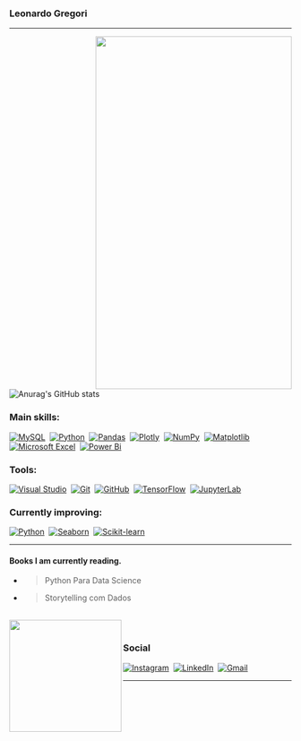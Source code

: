 ### Leonardo Gregori
<hr>
<img align="right" height="630em" src="https://github.com/GregoryMelo/GregoryMelo/assets/147842581/f257abbe-3add-42ab-b160-6a7e8e9fc51f" width="350px" />

![Anurag's GitHub stats](https://github-readme-stats.vercel.app/api?username=GregoryMelo&show_icons=true&theme=transparent)

### Main skills:
[![MySQL](https://img.shields.io/badge/mysql-4479A1.svg?style=for-the-badge&logo=mysql&logoColor=white)](https://www.mysql.com/)&nbsp;
[![Python](https://img.shields.io/badge/python-3670A0?style=for-the-badge&logo=python&logoColor=ffdd54)](https://www.python.org/)&nbsp;
[![Pandas](https://img.shields.io/badge/pandas-%23150458.svg?style=for-the-badge&logo=pandas&logoColor=white)](https://pandas.pydata.org/)&nbsp;
[![Plotly](https://img.shields.io/badge/Plotly-%233F4F75.svg?style=for-the-badge&logo=plotly&logoColor=white)](https://plotly.com/)&nbsp;
[![NumPy](https://img.shields.io/badge/numpy-%23013243.svg?style=for-the-badge&logo=numpy&logoColor=white)](https://numpy.org/)&nbsp;
[![Matplotlib](https://img.shields.io/badge/Matplotlib-%23ffffff.svg?style=for-the-badge&logo=Matplotlib&logoColor=black)](https://matplotlib.org/)&nbsp;
[![Microsoft Excel](https://img.shields.io/badge/Microsoft_Excel-217346?style=for-the-badge&logo=microsoft-excel&logoColor=white)](https://www.microsoft.com/en-us/microsoft-365/excel)&nbsp;
[![Power Bi](https://img.shields.io/badge/power_bi-F2C811?style=for-the-badge&logo=powerbi&logoColor=black)](https://powerbi.microsoft.com/)&nbsp;
### Tools:
[![Visual Studio](https://img.shields.io/badge/Visual%20Studio-5C2D91.svg?style=for-the-badge&logo=visual-studio&logoColor=white)](https://visualstudio.microsoft.com/)&nbsp;
[![Git](https://img.shields.io/badge/git-%23F05033.svg?style=for-the-badge&logo=git&logoColor=white)](https://git-scm.com/)&nbsp;
[![GitHub](https://img.shields.io/badge/-GitHub-0D1117?style=for-the-badge&logo=github&labelColor=0D1117)](https://github.com/)&nbsp;
[![TensorFlow](https://img.shields.io/badge/TensorFlow-%23FF6F00.svg?style=for-the-badge&logo=TensorFlow&logoColor=white)](https://www.tensorflow.org/)&nbsp;
[![JupyterLab](https://img.shields.io/badge/JupyterLab-F37626.svg?style=for-the-badge&logo=Jupyter&logoColor=white)](https://jupyter.org/)&nbsp;

### Currently improving:
[![Python](https://img.shields.io/badge/python-3670A0?style=for-the-badge&logo=python&logoColor=ffdd54)](https://www.python.org/)&nbsp;
[![Seaborn](https://img.shields.io/badge/Seaborn-%23013243.svg?style=for-the-badge&logo=Seaborn&logoColor=white)](https://seaborn.pydata.org/)&nbsp;
[![Scikit-learn](https://img.shields.io/badge/Scikit--learn-F7931E.svg?style=for-the-badge&logo=scikit-learn&logoColor=white)](https://scikit-learn.org/)&nbsp;

<hr>

#### Books I am currently reading.
* > Python Para Data Science 
* > Storytelling com Dados

<br>

<img align="left" height="200px" src="https://github.com/user-attachments/assets/de361a1c-2cf0-4bdf-b03d-52b35a3e192b" width="200px" />

<br>

### Social
[![Instagram](https://img.shields.io/badge/Instagram-E4405F?style=for-the-badge&logo=instagram&logoColor=white)](https://www.instagram.com/leeo_gregori/)&nbsp;
[![LinkedIn](https://img.shields.io/badge/linkedin-%230077B5.svg?style=for-the-badge&logo=linkedin&logoColor=white)](https://www.linkedin.com/in/leonardo-gregori-717890306/)&nbsp;
[![Gmail](https://img.shields.io/badge/Gmail-D14836?style=for-the-badge&logo=gmail&logoColor=white)](mailto:leogregorisouza8322@gmail.com)&nbsp;
<hr>
